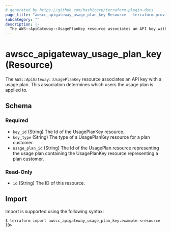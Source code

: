 ```yaml
---
# generated by https://github.com/hashicorp/terraform-plugin-docs
page_title: "awscc_apigateway_usage_plan_key Resource - terraform-provider-awscc"
subcategory: ""
description: |-
  The AWS::ApiGateway::UsagePlanKey resource associates an API key with a usage plan. This association determines which users the usage plan is applied to.
---
```


# awscc_apigateway_usage_plan_key (Resource)

The ``AWS::ApiGateway::UsagePlanKey`` resource associates an API key with a usage plan. This association determines which users the usage plan is applied to.



<!-- schema generated by tfplugindocs -->
## Schema

### Required

- `key_id` (String) The Id of the UsagePlanKey resource.
- `key_type` (String) The type of a UsagePlanKey resource for a plan customer.
- `usage_plan_id` (String) The Id of the UsagePlan resource representing the usage plan containing the UsagePlanKey resource representing a plan customer.

### Read-Only

- `id` (String) The ID of this resource.

## Import

Import is supported using the following syntax:

```shell
$ terraform import awscc_apigateway_usage_plan_key.example <resource ID>
```
